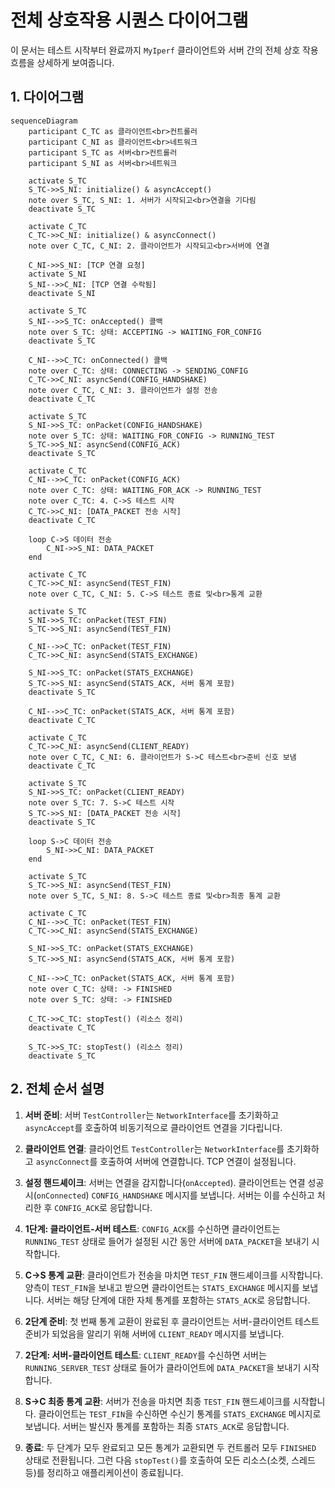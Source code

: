 # 전체 상호작용 시퀀스 다이어그램

이 문서는 테스트 시작부터 완료까지 `MyIperf` 클라이언트와 서버 간의 전체 상호 작용 흐름을 상세하게 보여줍니다.

## 1. 다이어그램

```mermaid
sequenceDiagram
    participant C_TC as 클라이언트<br>컨트롤러
    participant C_NI as 클라이언트<br>네트워크
    participant S_TC as 서버<br>컨트롤러
    participant S_NI as 서버<br>네트워크

    activate S_TC
    S_TC->>S_NI: initialize() & asyncAccept()
    note over S_TC, S_NI: 1. 서버가 시작되고<br>연결을 기다림
    deactivate S_TC

    activate C_TC
    C_TC->>C_NI: initialize() & asyncConnect()
    note over C_TC, C_NI: 2. 클라이언트가 시작되고<br>서버에 연결
    
    C_NI->>S_NI: [TCP 연결 요청]
    activate S_NI
    S_NI-->>C_NI: [TCP 연결 수락됨]
    deactivate S_NI

    activate S_TC
    S_NI-->>S_TC: onAccepted() 콜백
    note over S_TC: 상태: ACCEPTING -> WAITING_FOR_CONFIG
    deactivate S_TC
    
    C_NI-->>C_TC: onConnected() 콜백
    note over C_TC: 상태: CONNECTING -> SENDING_CONFIG
    C_TC->>C_NI: asyncSend(CONFIG_HANDSHAKE)
    note over C_TC, C_NI: 3. 클라이언트가 설정 전송
    deactivate C_TC

    activate S_TC
    S_NI->>S_TC: onPacket(CONFIG_HANDSHAKE)
    note over S_TC: 상태: WAITING_FOR_CONFIG -> RUNNING_TEST
    S_TC->>S_NI: asyncSend(CONFIG_ACK)
    deactivate S_TC

    activate C_TC
    C_NI-->>C_TC: onPacket(CONFIG_ACK)
    note over C_TC: 상태: WAITING_FOR_ACK -> RUNNING_TEST
    note over C_TC: 4. C->S 테스트 시작
    C_TC->>C_NI: [DATA_PACKET 전송 시작]
    deactivate C_TC

    loop C->S 데이터 전송
        C_NI->>S_NI: DATA_PACKET
    end
    
    activate C_TC
    C_TC->>C_NI: asyncSend(TEST_FIN)
    note over C_TC, C_NI: 5. C->S 테스트 종료 및<br>통계 교환
    
    activate S_TC
    S_NI->>S_TC: onPacket(TEST_FIN)
    S_TC->>S_NI: asyncSend(TEST_FIN)
    
    C_NI-->>C_TC: onPacket(TEST_FIN)
    C_TC->>C_NI: asyncSend(STATS_EXCHANGE)
    
    S_NI->>S_TC: onPacket(STATS_EXCHANGE)
    S_TC->>S_NI: asyncSend(STATS_ACK, 서버 통계 포함)
    deactivate S_TC
    
    C_NI-->>C_TC: onPacket(STATS_ACK, 서버 통계 포함)
    deactivate C_TC

    activate C_TC
    C_TC->>C_NI: asyncSend(CLIENT_READY)
    note over C_TC, C_NI: 6. 클라이언트가 S->C 테스트<br>준비 신호 보냄
    deactivate C_TC

    activate S_TC
    S_NI->>S_TC: onPacket(CLIENT_READY)
    note over S_TC: 7. S->C 테스트 시작
    S_TC->>S_NI: [DATA_PACKET 전송 시작]
    deactivate S_TC

    loop S->C 데이터 전송
        S_NI->>C_NI: DATA_PACKET
    end

    activate S_TC
    S_TC->>S_NI: asyncSend(TEST_FIN)
    note over S_TC, S_NI: 8. S->C 테스트 종료 및<br>최종 통계 교환

    activate C_TC
    C_NI-->>C_TC: onPacket(TEST_FIN)
    C_TC->>C_NI: asyncSend(STATS_EXCHANGE)

    S_NI->>S_TC: onPacket(STATS_EXCHANGE)
    S_TC->>S_NI: asyncSend(STATS_ACK, 서버 통계 포함)

    C_NI-->>C_TC: onPacket(STATS_ACK, 서버 통계 포함)
    note over C_TC: 상태: -> FINISHED
    note over S_TC: 상태: -> FINISHED

    C_TC->>C_TC: stopTest() (리소스 정리)
    deactivate C_TC
    
    S_TC->>S_TC: stopTest() (리소스 정리)
    deactivate S_TC
```

## 2. 전체 순서 설명

1.  **서버 준비**: 서버 `TestController`는 `NetworkInterface`를 초기화하고 `asyncAccept`를 호출하여 비동기적으로 클라이언트 연결을 기다립니다.

2.  **클라이언트 연결**: 클라이언트 `TestController`는 `NetworkInterface`를 초기화하고 `asyncConnect`를 호출하여 서버에 연결합니다. TCP 연결이 설정됩니다.

3.  **설정 핸드셰이크**: 서버는 연결을 감지합니다(`onAccepted`). 클라이언트는 연결 성공 시(`onConnected`) `CONFIG_HANDSHAKE` 메시지를 보냅니다. 서버는 이를 수신하고 처리한 후 `CONFIG_ACK`로 응답합니다.

4.  **1단계: 클라이언트-서버 테스트**: `CONFIG_ACK`를 수신하면 클라이언트는 `RUNNING_TEST` 상태로 들어가 설정된 시간 동안 서버에 `DATA_PACKET`을 보내기 시작합니다.

5.  **C->S 통계 교환**: 클라이언트가 전송을 마치면 `TEST_FIN` 핸드셰이크를 시작합니다. 양측이 `TEST_FIN`을 보내고 받으면 클라이언트는 `STATS_EXCHANGE` 메시지를 보냅니다. 서버는 해당 단계에 대한 자체 통계를 포함하는 `STATS_ACK`로 응답합니다.

6.  **2단계 준비**: 첫 번째 통계 교환이 완료된 후 클라이언트는 서버-클라이언트 테스트 준비가 되었음을 알리기 위해 서버에 `CLIENT_READY` 메시지를 보냅니다.

7.  **2단계: 서버-클라이언트 테스트**: `CLIENT_READY`를 수신하면 서버는 `RUNNING_SERVER_TEST` 상태로 들어가 클라이언트에 `DATA_PACKET`을 보내기 시작합니다.

8.  **S->C 최종 통계 교환**: 서버가 전송을 마치면 최종 `TEST_FIN` 핸드셰이크를 시작합니다. 클라이언트는 `TEST_FIN`을 수신하면 수신기 통계를 `STATS_EXCHANGE` 메시지로 보냅니다. 서버는 발신자 통계를 포함하는 최종 `STATS_ACK`로 응답합니다.

9.  **종료**: 두 단계가 모두 완료되고 모든 통계가 교환되면 두 컨트롤러 모두 `FINISHED` 상태로 전환됩니다. 그런 다음 `stopTest()`를 호출하여 모든 리소스(소켓, 스레드 등)를 정리하고 애플리케이션이 종료됩니다.
